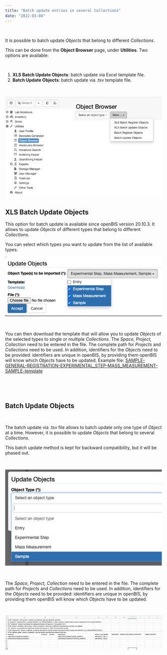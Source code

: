 ```yaml
---
title: "Batch update entries in several Collections"
date: "2022-03-04"
---
```


 

It is possible to batch update _Objects_ that belong to different _Collections_.

This can be done from the **Object Browser** page, under **Utilities**. Two options are available:

 

1. **XLS Batch Update Objects**: batch update via Excel template file.
2. **Batch Update Objects**: batch update via .tsv template file.

 

![](images/object-browser.png)

## XLS Batch Update Objects

This option for batch update is available since openBIS version 20.10.3. It allows to update _Objects_ of different types that belong to different _Collections_.

You can select which types you want to update from the list of available types.

![](images/object-browser-xls-batch-update.png)

 

You can then download the template that will allow you to update _Objects_ of the selected types to single or multiple _Collections_. The _Space, Project, Collection_ need to be entered in the file. The complete path for _Projects_ and _Collections_ need to be used. In addition, identifiers for the _Objects_ need to be provided: identifiers are unique in openBIS, by providing them openBIS will know which _Objects_ have to be updated. Example file: [SAMPLE-GENERAL-REGISTRATION-EXPERIMENTAL\_STEP-MASS\_MEASUREMENT-SAMPLE-template](https://openbis.ch/wp-content/uploads/2022/03/SAMPLE-GENERAL-REGISTRATION-EXPERIMENTAL_STEP-MASS_MEASUREMENT-SAMPLE-template-1.xlsx)

 

 

## Batch Update Objects

 

The batch update via .tsv file allows to batch update only one type of _Object_ at a time. However, it is possible to update _Objects_ that belong to several _Collections_.

This batch update method is kept for backward compatibility, but it will be phased out.

 

![](images/object-browser-batch-update.png)

 

The _Space, Project, Collection_ need to be entered in the file. The complete path for _Projects_ and _Collections_ need to be used. In addition, identifiers for the _Objects_ need to be provided: identifiers are unique in openBIS, by providing them openBIS will know which _Objects_ have to be updated.

 

![](images/Screenshot-tsv-file-batch-upload-1024x221.png)

